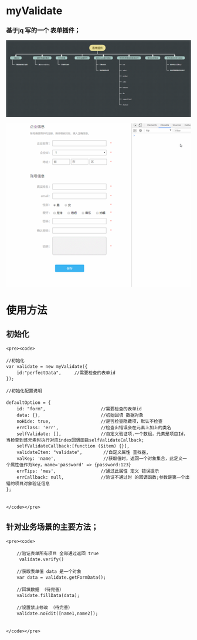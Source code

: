 # myValidate

### 基于jq 写的一个 表单插件；

![Alt 功能模块](https://github.com/lidog/myValidate/blob/master/EgImages/2.png)

![Alt 演示](https://github.com/lidog/myValidate/blob/master/EgImages/eg.gif)

# 使用方法

## 初始化
    <pre><code>

    //初始化
    var validate = new myValidate({
        id:"perfectData",     //需要检查的表单id
    });

    //初始化配置说明

    defaultOption = {
        id: "form",                     //需要检查的表单id
        data: {},                       //初始回填 数据对象
        noHide: true,                   //是否检查隐藏项，默认不检查
        errClass: 'err',                //检查出错误会在元素上加上的类名
        selfValidate: [],               //自定义验证项.一个数组，元素是项目Id，当检查到该元素时执行对应index回调函数selfValidateCallback;
        selfValidateCallback:[function ($item) {}],
        validateItem: "validate",        //自定义属性 查找器,
        valKey: 'name',                  //获取值时，返回一个对象集合，此定义一个属性值作为key，name='password' => {password:123}
        errTips: 'mes',                 //通过此属性 定义 错误提示
        errCallback: null,              //验证不通过时 的回调函数;参数是第一个出错的项目对象验证信息
    };


    </code></pre>


## 针对业务场景的主要方法；

    <pre><code>

        //验证表单所有项目 全部通过返回 true
         validate.verify()

        //获取表单值 data 是一个对象
        var data = validate.getFormData();

        //回填数据 （待完善）
        validate.fillData(data);

        //设置禁止修改 （待完善）
        validate.noEdit([name1,name2]);


    </code></pre>

